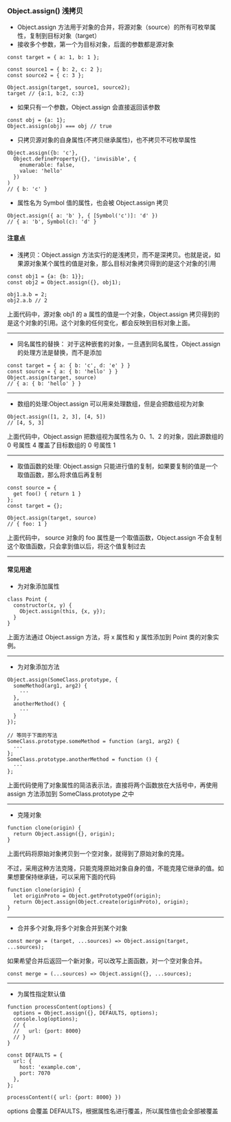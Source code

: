 <!--
 * @Description:Object.assign()
 * @Author: xiao.zhang
 * @Date: 2020-10-19 14:06:55
 * @LastEditors: xiao.zhang
 * @LastEditTime: 2020-10-19 14:52:57
-->

### Object.assign() 浅拷贝

- Object.assign 方法用于对象的合并，将源对象（source）的所有可枚举属性，复制到目标对象（target）
- 接收多个参数，第一个为目标对象，后面的参数都是源对象

```
const target = { a: 1, b: 1 };

const source1 = { b: 2, c: 2 };
const source2 = { c: 3 };

Object.assign(target, source1, source2);
target // {a:1, b:2, c:3}
```

- 如果只有一个参数，Object.assign 会直接返回该参数

```
const obj = {a: 1};
Object.assign(obj) === obj // true
```

- 只拷贝源对象的自身属性(不拷贝继承属性)，也不拷贝不可枚举属性

```
Object.assign({b: 'c'},
  Object.defineProperty({}, 'invisible', {
    enumerable: false,
    value: 'hello'
  })
)
// { b: 'c' }
```

- 属性名为 Symbol 值的属性，也会被 Object.assign 拷贝

```
Object.assign({ a: 'b' }, { [Symbol('c')]: 'd' })
// { a: 'b', Symbol(c): 'd' }
```

#### 注意点

- 浅拷贝：Object.assign 方法实行的是浅拷贝，而不是深拷贝。也就是说，如果源对象某个属性的值是对象，那么目标对象拷贝得到的是这个对象的引用

```
const obj1 = {a: {b: 1}};
const obj2 = Object.assign({}, obj1);

obj1.a.b = 2;
obj2.a.b // 2
```

上面代码中，源对象 obj1 的 a 属性的值是一个对象，Object.assign 拷贝得到的是这个对象的引用。这个对象的任何变化，都会反映到目标对象上面。

---

- 同名属性的替换： 对于这种嵌套的对象，一旦遇到同名属性，Object.assign 的处理方法是替换，而不是添加

```
const target = { a: { b: 'c', d: 'e' } }
const source = { a: { b: 'hello' } }
Object.assign(target, source)
// { a: { b: 'hello' } }
```

---

- 数组的处理:Object.assign 可以用来处理数组，但是会把数组视为对象

```
Object.assign([1, 2, 3], [4, 5])
// [4, 5, 3]
```

上面代码中，Object.assign 把数组视为属性名为 0、1、2 的对象，因此源数组的 0 号属性 4 覆盖了目标数组的 0 号属性 1

---

- 取值函数的处理: Object.assign 只能进行值的复制，如果要复制的值是一个取值函数，那么将求值后再复制

```
const source = {
  get foo() { return 1 }
};
const target = {};

Object.assign(target, source)
// { foo: 1 }
```

上面代码中， source 对象的 foo 属性是一个取值函数，Object.assign 不会复制这个取值函数，只会拿到值以后，将这个值复制过去

---

#### 常见用途

- 为对象添加属性

```
class Point {
  constructor(x, y) {
    Object.assign(this, {x, y});
  }
}
```

上面方法通过 Object.assign 方法，将 x 属性和 y 属性添加到 Point 类的对象实例。

---

- 为对象添加方法

```
Object.assign(SomeClass.prototype, {
  someMethod(arg1, arg2) {
    ···
  },
  anotherMethod() {
    ···
  }
});

// 等同于下面的写法
SomeClass.prototype.someMethod = function (arg1, arg2) {
  ···
};
SomeClass.prototype.anotherMethod = function () {
  ···
};
```

上面代码使用了对象属性的简洁表示法，直接将两个函数放在大括号中，再使用 assign 方法添加到 SomeClass.prototype 之中

---

- 克隆对象

```
function clone(origin) {
  return Object.assign({}, origin);
}
```

上面代码将原始对象拷贝到一个空对象，就得到了原始对象的克隆。

不过，采用这种方法克隆，只能克隆原始对象自身的值，不能克隆它继承的值。如果想要保持继承链，可以采用下面的代码

```
function clone(origin) {
  let originProto = Object.getPrototypeOf(origin);
  return Object.assign(Object.create(originProto), origin);
}
```

---

- 合并多个对象,将多个对象合并到某个对象

```
const merge = (target, ...sources) => Object.assign(target, ...sources);
```

如果希望合并后返回一个新对象，可以改写上面函数，对一个空对象合并。

```
const merge = (...sources) => Object.assign({}, ...sources);
```

---

- 为属性指定默认值

```
function processContent(options) {
  options = Object.assign({}, DEFAULTS, options);
  console.log(options);
  // {
  //   url: {port: 8000}
  // }
}

const DEFAULTS = {
  url: {
    host: 'example.com',
    port: 7070
  },
};

processContent({ url: {port: 8000} })

```

options 会覆盖 DEFAULTS，根据属性名进行覆盖，所以属性值也会全部被覆盖
